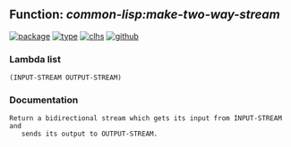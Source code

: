 ## Function: ***common-lisp:make-two-way-stream***
[![package](https://img.shields.io/badge/Package-COMMON--LISP-5f9ea0.svg?style=social&colorA=999999)](../) [![type](https://img.shields.io/badge/Type-Function-5f9ea0.svg?style=social&colorA=999999)](../#function) [![clhs](https://img.shields.io/badge/CLHS-MAKE--TWO--WAY--STREAM-5f9ea0.svg?style=social&colorA=999999)](http://www.lispworks.com/documentation/HyperSpec/Body/f_mk_two.htm) [![github](https://img.shields.io/badge/GitHub-View_the_source-5f9ea0.svg?style=social&colorA=999999&logo=github)](https://github.com/sbcl/sbcl/blob/master/src/code/stream.lisp/) 
### Lambda list
```
(INPUT-STREAM OUTPUT-STREAM)
```
### Documentation
```
Return a bidirectional stream which gets its input from INPUT-STREAM and
   sends its output to OUTPUT-STREAM.
```
